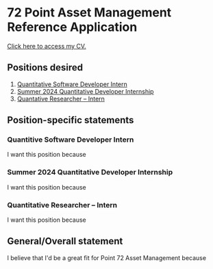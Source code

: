 # 72 Point Asset Management Reference Application
<a href="https://alexavndra.github.io/72-point-statements/Alexandra-Hernandez-CV.pdf" target="_blank">Click here to access my CV.</a>

## Positions desired
1. <a href="https://careers.point72.com/CSJobDetail?jobName=quantitative-software-developer-intern&jobCode=CSS-0011537&retURL=/CSCareerSearch" target="_blank">Quantitative Software Developer Intern</a>
2. <a href="https://careers.point72.com/CSJobDetail?jobName=summer-2024-quantitative-developer-internship&jobCode=CSS-0010069&retURL=/CSCareerSearch" target="_blank">Summer 2024 Quantitative Developer Internship</a>
3. <a href="https://careers.point72.com/CSJobDetail?jobName=quantitative-researcher-intern&jobCode=CSS-0000570&retURL=/CSCareerSearch" target="_blank">Quantative Researcher – Intern</a>

## Position-specific statements
### Quantitive Software Developer Intern
I want this position because

### Summer 2024 Quantitative Developer Internship
I want this position because

### Quantitative Researcher – Intern
I want this position because

## General/Overall statement
I believe that I'd be a great fit for Point 72 Asset Management because

